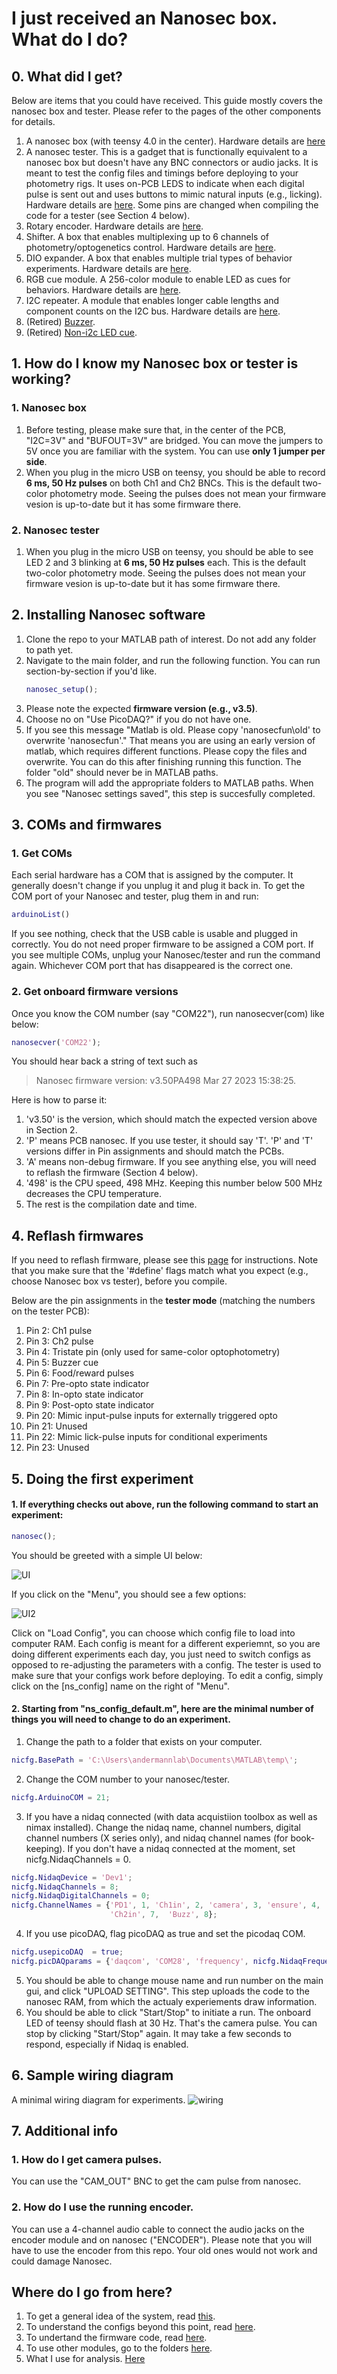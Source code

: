# I just received an Nanosec box. What do I do?

## 0. What did I get?
Below are items that you could have received. This guide mostly covers the nanosec box and tester. Please refer to the pages of the other components for details.

  1. A nanosec box (with teensy 4.0 in the center). Hardware details are [here](https://github.com/xzhang03/NidaqGUI/tree/master/PCBs/Nanosec)
  2. A nanosec tester. This is a gadget that is functionally equivalent to a nanosec box but doesn't have any BNC connectors or audio jacks. It is meant to test the config files and timings before deploying to your photometry rigs. It uses on-PCB LEDS to indicate when each digital pulse is sent out and uses buttons to mimic natural inputs (e.g., licking). Hardware details are [here](https://github.com/xzhang03/TeensyTester). Some pins are changed when compiling the code for a tester (see Section 4 below).
  3. Rotary encoder. Hardware details are [here](https://github.com/xzhang03/NidaqGUI/tree/master/PCBs/Rotary%20Encoder).
  4. Shifter. A box that enables multiplexing up to 6 channels of photometry/optogenetics control. Hardware details are [here](https://github.com/xzhang03/NidaqGUI/tree/master/PCBs/Shifter).
  5. DIO expander. A box that enables multiple trial types of behavior experiments. Hardware details are [here](https://github.com/xzhang03/NidaqGUI/tree/master/PCBs/DIO%20expander).
  6. RGB cue module. A 256-color module to enable LED as cues for behaviors. Hardware details are [here](https://github.com/xzhang03/NidaqGUI/tree/master/PCBs/LED%20cue%20i2c).
  7. I2C repeater. A module that enables longer cable lengths and component counts on the I2C bus. Hardware details are [here](https://github.com/xzhang03/NidaqGUI/tree/master/PCBs/I2C%20repeater).
  8. (Retired) [Buzzer](https://github.com/xzhang03/NidaqGUI/tree/master/PCBs/Buzzer).
  9. (Retired) [Non-i2c LED cue](https://github.com/xzhang03/NidaqGUI/tree/master/PCBs/LED%20cue).
  
  
## 1. How do I know my Nanosec box or tester is working?
### 1. Nanosec box
  1. Before testing, please make sure that, in the center of the PCB, "I2C=3V" and "BUFOUT=3V" are bridged. You can move the jumpers to 5V once you are familiar with the system. You can use **only 1 jumper per side**.
  2. When you plug in the micro USB on teensy, you should be able to record **6 ms, 50 Hz pulses** on both Ch1 and Ch2 BNCs. This is the default two-color photometry mode. Seeing the pulses does not mean your firmware vesion is up-to-date but it has some firmware there.
### 2. Nanosec tester
  1. When you plug in the micro USB on teensy, you should be able to see LED 2 and 3 blinking at **6 ms, 50 Hz pulses** each. This is the default two-color photometry mode. Seeing the pulses does not mean your firmware vesion is up-to-date but it has some firmware there.
  
## 2. Installing Nanosec software
  1. Clone the repo to your MATLAB path of interest. Do not add any folder to path yet.
  2. Navigate to the main folder, and run the following function. You can run section-by-section if you'd like.
	  ```MATLAB
	  nanosec_setup();
	  ```
  3. Please note the expected **firmware version (e.g., v3.5)**.
  4. Choose no on "Use PicoDAQ?" if you do not have one.
  5. If you see this message "Matlab is old. Please copy 'nanosecfun\old' to overwrite 'nanosecfun'." That means you are using an early version of matlab, which requires different functions. Please copy the files and overwrite. You can do this after finishing running this function. The folder "old" should never be in MATLAB paths.
  6. The program will add the appropriate folders to MATLAB paths. When you see "Nanosec settings saved", this step is succesfully completed.
  
## 3. COMs and firmwares
### 1. Get COMs
Each serial hardware has a COM that is assigned by the computer. It generally doesn't change if you unplug it and plug it back in. To get the COM port of your Nanosec and tester, plug them in and run:
```MATLAB
arduinoList()
```
If you see nothing, check that the USB cable is usable and plugged in correctly. You do not need proper firmware to be assigned a COM port. If you see multiple COMs, unplug your Nanosec/tester and run the command again. Whichever COM port that has disappeared is the correct one.

### 2. Get onboard firmware versions
Once you know the COM number (say "COM22"), run nanosecver(com) like below:
```matlab
nanosecver('COM22');
```
You should hear back a string of text such as
 >Nanosec firmware version: v3.50PA498 Mar 27 2023 15:38:25.

Here is how to parse it:
  1. 'v3.50' is the version, which should match the expected version above in Section 2.
  2. 'P' means PCB nanosec. If you use tester, it should say 'T'. 'P' and 'T' versions differ in Pin assignments and should match the PCBs.
  3. 'A' means non-debug firmware. If you see anything else, you will need to reflash the firmware (Section 4 below).
  4. '498' is the CPU speed, 498 MHz. Keeping this number below 500 MHz decreases the CPU temperature.
  5. The rest is the compilation date and time.
  
## 4. Reflash firmwares
If you need to reflash firmware, please see this [page](https://github.com/xzhang03/NidaqGUI/tree/master/Arduino/nanosec) for instructions. Note that you make sure that the '#define' flags match what you expect (e.g., choose Nanosec box vs tester), before you compile.

Below are the pin assignments in the **tester mode** (matching the numbers on the tester PCB):
  1. Pin 2: Ch1 pulse
  2. Pin 3: Ch2 pulse
  3. Pin 4: Tristate pin (only used for same-color optophotometry)
  4. Pin 5: Buzzer cue
  5. Pin 6: Food/reward pulses
  6. Pin 7: Pre-opto state indicator
  7. Pin 8: In-opto state indicator
  8. Pin 9: Post-opto state indicator
  9. Pin 20: Mimic input-pulse inputs for externally triggered opto
  10. Pin 21: Unused
  11. Pin 22: Mimic lick-pulse inputs for conditional experiments
  12. Pin 23: Unused
  
## 5. Doing the first experiment
#### 1. If everything checks out above, run the following command to start an experiment:
```MATLAB
nanosec();
```
You should be greeted with a simple UI below:

![UI](./maingui.png)

If you click on the "Menu", you should see a few options:

![UI2](./maingui_menu.png)

Click on "Load Config", you can choose which config file to load into computer RAM. Each config is meant for a different experiemnt, so you are doing different experiments each day, you just need to switch configs as opposed to re-adjusting the parameters with a config. The tester is used to make sure that your configs work before deploying. To edit a config, simply click on the [ns_config] name on the right of "Menu".

#### 2. Starting from "ns_config_default.m", here are the minimal number of things you will need to change to do an experiment.
  1. Change the path to a folder that exists on your computer.
  ```MATLAB
  nicfg.BasePath = 'C:\Users\andermannlab\Documents\MATLAB\temp\'; 
  ```
  2. Change the COM number to your nanosec/tester.
  ```Matlab
  nicfg.ArduinoCOM = 21;
  ```
  3. If you have a nidaq connected (with data acquistiion toolbox as well as nimax installed). Change the nidaq name, channel numbers, digital channel numbers (X series only), and nidaq channel names (for book-keeping). If you don't have a nidaq connected at the moment, set nicfg.NidaqChannels = 0.
  ```Matlab
  nicfg.NidaqDevice = 'Dev1'; 
  nicfg.NidaqChannels = 8;
  nicfg.NidaqDigitalChannels = 0;
  nicfg.ChannelNames = {'PD1', 1, 'Ch1in', 2, 'camera', 3, 'ensure', 4, 'PD2', 5, 'lick', 6, ...
                        'Ch2in', 7,  'Buzz', 8};
  ```
  4. If you use picoDAQ, flag picoDAQ as true and set the picodaq COM.
  ```MATLAB
  nicfg.usepicoDAQ  = true;
  nicfg.picDAQparams = {'daqcom', 'COM28', 'frequency', nicfg.NidaqFrequency};
  ```
  5. You should be able to change mouse name and run number on the main gui, and click "UPLOAD SETTING". This step uploads the code to the nanosec RAM, from which the actualy experiements draw information.
  6. You should be able to click "Start/Stop" to initiate a run. The onboard LED of teensy should flash at 30 Hz. That's the camera pulse. You can stop by clicking "Start/Stop" again. It may take a few seconds to respond, especially if Nidaq is enabled.

## 6. Sample wiring diagram
A minimal wiring diagram for experiments.
![wiring](./Sample_setup.png)
  
## 7. Additional info
### 1. How do I get camera pulses. 
You can use the "CAM_OUT" BNC to get the cam pulse from nanosec.

### 2. How do I use the running encoder.
You can use a 4-channel audio cable to connect the audio jacks on the encoder module and on nanosec ("ENCODER"). Please note that you will have to use the encoder from this repo. Your old ones would not work and could damage Nanosec.

## Where do I go from here?
  1. To get a general idea of the system, read [this](https://github.com/xzhang03/NidaqGUI/blob/master/README.md).
  2. To understand the configs beyond this point, read [here](https://github.com/xzhang03/NidaqGUI/tree/master/Configs). 
  3. To undertand the firmware code, read [here](https://github.com/xzhang03/NidaqGUI/tree/master/Arduino/nanosec).
  4. To use other modules, go to the folders [here](https://github.com/xzhang03/NidaqGUI/tree/master/PCBs).
  5. What I use for analysis. [Here](https://github.com/xzhang03/Photometry_analysis)
  